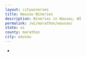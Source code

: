 ```yaml
---
layout: citywineries
title: Wausau Wineries
description: Wineries in Wausau, WI
permalink: /wi/marathon/wausau/
state: wi
county: marathon
city: wausau
---
```

-
